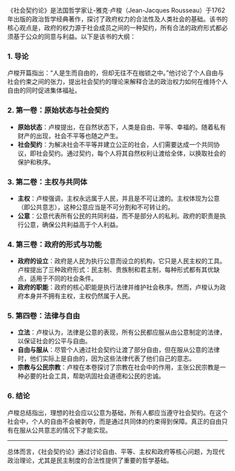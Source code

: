 《社会契约论》是法国哲学家让-雅克·卢梭（Jean-Jacques Rousseau）于1762年出版的政治哲学经典著作，探讨了政府权力的合法性及人类社会的基础。该书的核心观点是，政府的权力源于社会成员之间的一种契约，所有合法的政府形式都必须基于公众的同意与利益。以下是该书的大纲：

### 1. 导论
卢梭开篇指出：“人是生而自由的，但却无往不在枷锁之中。”他讨论了个人自由与社会约束之间的张力，提出社会契约的理论来解释合法的政治权力如何在维持个人自由的同时促进集体福祉。

### 2. 第一卷：原始状态与社会契约
- **原始状态**：卢梭提出，在自然状态下，人类是自由、平等、幸福的。随着私有财产的出现，社会不平等也随之产生。
- **社会契约**：为解决社会不平等并建立公正的社会，人们需要达成一个共同协议，即社会契约。通过契约，每个人将其自然权利让渡给全体，以换取社会的保护和秩序。

### 3. 第二卷：主权与共同体
- **主权**：卢梭强调，主权永远属于人民，并且是不可让渡的。主权体现为公意（即公共意志），这种公意应当是不可分割和不可转让的。
- **公意**：公意代表所有公民的共同利益，而不是部分人的私利。政府的职责是执行公意，确保公共利益高于个人利益。

### 4. 第三卷：政府的形式与功能
- **政府的设立**：政府是人民为执行公意而设立的机构，它只是人民主权的工具。卢梭提出了三种政府形式：民主制、贵族制和君主制，每种形式都有其优缺点，适用于不同的社会条件。
- **政府的职能**：政府的核心职能是执行法律并维护社会秩序。然而，卢梭认为政府本身并不拥有主权，主权仍然属于人民。

### 5. 第四卷：法律与自由
- **立法**：卢梭认为，法律是公意的表现，所有公民都应服从由公意制定的法律，以保证社会的公平与自由。
- **自由与服从**：尽管个人通过社会契约让渡了部分自由，但在服从公意的法律时，他们实际上是自由的，因为这些法律代表了他们自己的意志。
- **宗教与公民宗教**：卢梭在本卷探讨了宗教在社会中的作用，主张公民宗教是一种必要的社会工具，帮助巩固社会道德和公民的忠诚。

### 6. 结论
卢梭总结指出，理想的社会应以公意为基础，所有人都应当遵守社会契约。在这个社会中，个人的自由不会被剥夺，而是通过共同体的约束得到保障。真正的自由只有在服从公共意志的情况下才能实现。

---

总体而言，《社会契约论》通过讨论自由、平等、主权和政府等核心问题，为现代政治理论，尤其是民主制度的合法性提供了重要的哲学基础。